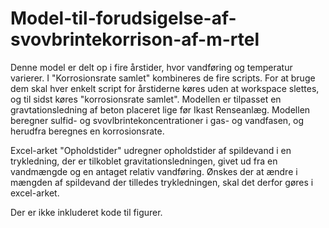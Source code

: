 # Model-til-forudsigelse-af-svovbrintekorrison-af-m-rtel

Denne model er delt op i fire årstider, hvor vandføring og temperatur varierer. I "Korrosionsrate samlet" kombineres de fire scripts.
For at bruge dem skal hver enkelt script for årstiderne køres uden at workspace slettes, og til sidst køres "korrosionsrate samlet".
Modellen er tilpasset en gravtationsledning af beton placeret lige før Ikast Renseanlæg.
Modellen beregner sulfid- og svovlbrintekoncentrationer i gas- og vandfasen, og herudfra beregnes en korrosionsrate.

Excel-arket "Opholdstider" udregner opholdstider af spildevand i en trykledning, der er tilkoblet gravitationsledningen, givet ud fra en vandmængde og en antaget relativ vandføring. 
Ønskes der at ændre i mængden af spildevand der tilledes trykledningen, skal det derfor gøres i excel-arket. 

Der er ikke inkluderet kode til figurer.

